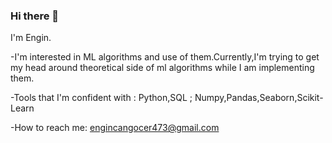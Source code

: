 ### Hi there 👋

I'm Engin.

-I'm interested in ML algorithms and use of them.Currently,I'm trying to get my head around theoretical side of ml algorithms while I am implementing them.

-Tools that I'm confident with : Python,SQL ; Numpy,Pandas,Seaborn,Scikit-Learn

-How to reach me: engincangocer473@gmail.com

